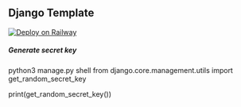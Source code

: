 ## Django Template

[![Deploy on Railway](https://railway.app/button.svg)](https://railway.app/new/template/GB6Eki?referralCode=U5zXSw)


##### Generate secret key
python3 manage.py shell
from django.core.management.utils import get_random_secret_key

print(get_random_secret_key())